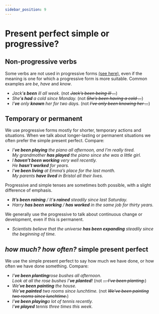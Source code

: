 ```yaml
---
sidebar_position: 9
---
```


# Present perfect simple or progressive?

## Non-progressive verbs

Some verbs are not used in progressive forms [(see here)](./../verbs/non-progressive-verbs), even if the meaning is one for which a progressive form is more suitable. Common examples are *be*, *have* and *know*.

- *Jack’**s been** ill all week.* (not *~~Jack’s been being ill …~~*)
- *She’**s had** a cold since Monday.* (not *~~She’s been having a cold …~~*)
- *I’**ve** only **known** her for two days.* (not *~~I’ve only been knowing her …~~*)

## Temporary or permanent

We use progressive forms mostly for shorter, temporary actions and situations. When we talk about longer-lasting or permanent situations we often prefer the simple present perfect. Compare:

- *I’**ve been playing** the piano all afternoon, and I’m really tired.*  
  *My grandmother **has played** the piano since she was a little girl.*
- *I **haven’t been working** very well recently.*  
  *He **hasn’t worked** for years.*
- *I’**ve been living** at Emma’s place for the last month.*  
  *My parents **have lived** in Bristol all their lives.*

Progressive and simple tenses are sometimes both possible, with a slight difference of emphasis.

- ***It’s been raining** / It’**s rained** steadily since last Saturday.*
- *Harry **has been working** / **has worked** in the same job for thirty years.*

We generally use the progressive to talk about continuous change or development, even if this is permanent.

- *Scientists believe that the universe **has been expanding** steadily since the beginning of time.*

## *how much?* *how often?* simple present perfect

We use the simple present perfect to say how much we have done, or how often we have done something. Compare:

- *I’**ve been planting**rose bushes all afternoon.*  
  *Look at all the rose bushes I’**ve planted**!* (not *~~… I’ve been planting.~~*)
- *We’**ve been painting** the house.*  
  *We’**ve painted** two rooms since lunchtime.* (not *~~We’ve been painting two rooms since lunchtime.~~*)
- *I’**ve been playing**a lot of tennis recently.*  
  *I’**ve played** tennis three times this week.*
